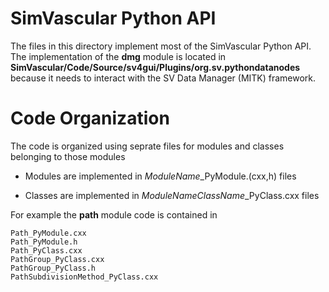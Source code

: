 
# SimVascular Python API 

The files in this directory implement most of the SimVascular Python API. The implementation of the **dmg** module is located in **SimVascular/Code/Source/sv4gui/Plugins/org.sv.pythondatanodes** because it needs to interact with the SV Data Manager (MITK) framework.

# Code Organization

The code is organized using seprate files for modules and classes belonging to those modules

  - Modules are implemented in *ModuleName*\_PyModule.(cxx,h) files
  
  - Classes are implemented in *ModuleNameClassName*\_PyClass.cxx files

For example the **path** module code is contained in
```
Path_PyModule.cxx
Path_PyModule.h
Path_PyClass.cxx
PathGroup_PyClass.cxx
PathGroup_PyClass.h
PathSubdivisionMethod_PyClass.cxx
```



